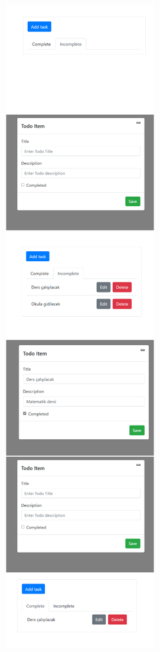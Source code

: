 
<img src="todoList-images\1.png" alt="Açıklama metni" width="400" />
<img src="todoList-images\Ekran görüntüsü 2025-04-01 111427.png" alt="Açıklama metni" width="400" />
<img src="todoList-images\Ekran görüntüsü 2025-04-01 111548.png" alt="Açıklama metni" width="400" />
<img src="todoList-images\Ekran görüntüsü 2025-04-01 111612.png" alt="Açıklama metni" width="400" />
<img src="todoList-images\Ekran görüntüsü 2025-04-01 111427.png" alt="Açıklama metni" width="400" />
<img src="todoList-images\Ekran görüntüsü 2025-04-01 111625.png" alt="Açıklama metni" width="400" />

